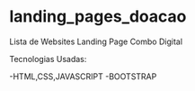 # landing_pages_doacao

Lista de Websites Landing Page  Combo Digital


Tecnologias Usadas:

-HTML,CSS,JAVASCRIPT
-BOOTSTRAP
